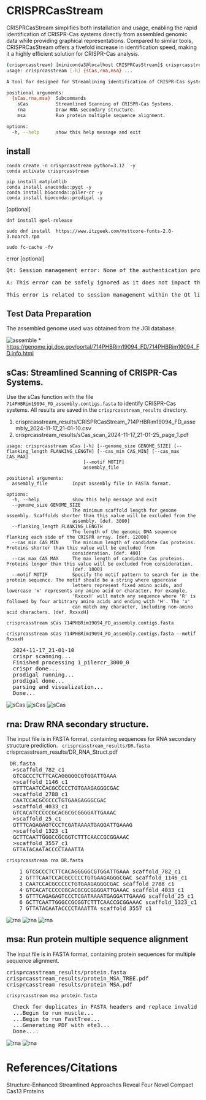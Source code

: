 # CRISPRCasStream

CRISPRCasStream simplifies both installation and usage, enabling the rapid identification of CRISPR-Cas systems directly from assembled genomic data while providing graphical representations. Compared to similar tools, CRISPRCasStream offers a fivefold increase in identification speed, making it a highly efficient solution for CRISPR-Cas analysis.

```bash
(crisprcasstream) [miniconda3@localhost CRISPRCasStream]$ crisprcasstream 
usage: crisprcasstream [-h] {sCas,rna,msa} ...

A tool for designed for Streamlining identification of CRISPR-Cas systems

positional arguments:
  {sCas,rna,msa}  Subcommands
    sCas          Streamlined Scanning of CRISPR-Cas Systems.
    rna           Draw RNA secondary structure.
    msa           Run protein multiple sequence alignment.

options:
  -h, --help      show this help message and exit

```

## install
```
conda create -n crisprcasstream python=3.12  -y
conda activate crisprcasstream

pip install matplotlib
conda install anaconda::pyqt -y
conda install bioconda::piler-cr -y
conda install bioconda::prodigal -y
```
[optional]
```
dnf install epel-release

sudo dnf install  https://www.itzgeek.com/msttcore-fonts-2.0-3.noarch.rpm

sudo fc-cache -fv
```


error [optional]
<pre>
Qt: Session management error: None of the authentication protocols specified are supported.

A: This error can be safely ignored as it does not impact the execution or functionality of the program.

This error is related to session management within the Qt library and typically does not affect the actual functionality or performance of the program. While the message indicates an issue with specific authentication protocols, it poses no threat to core operations. Therefore, no special handling is required, and the message can be safely ignored as the application continues to function normally.
</pre>


## Test Data Preparation
The assembled genome used was obtained from the JGI database.

![assemble](https://github.com/wqiudao/CRISPRCasStream/blob/main/img/crispr_cas_data.png)
*
https://genome.jgi.doe.gov/portal/714PHBRim19094_FD/714PHBRim19094_FD.info.html


## sCas: Streamlined Scanning of CRISPR-Cas Systems.
Use the sCas function with the file `714PHBRim19094_FD_assembly.contigs.fasta` to identify CRISPR-Cas systems.
All results are saved in the `crisprcasstream_results` directory.
  1. crisprcasstream_results/CRISPRCasStream_714PHBRim19094_FD_assembly_2024-11-17_21-01-10.csv
  2. crisprcasstream_results/sCas_scan_2024-11-17_21-01-25_page_1.pdf

```
usage: crisprcasstream sCas [-h] [--genome_size GENOME_SIZE] [--flanking_length FLANKING_LENGTH] [--cas_min CAS_MIN] [--cas_max CAS_MAX]
                            [--motif MOTIF]
                            assembly_file

positional arguments:
  assembly_file         Input assembly file in FASTA format.

options:
  -h, --help            show this help message and exit
  --genome_size GENOME_SIZE
                        The minimum scaffold length for genome assembly. Scaffolds shorter than this value will be excluded from the
                        assembly. [def. 3000]
  --flanking_length FLANKING_LENGTH
                        The length of the genomic DNA sequence flanking each side of the CRISPR array. [def. 12000]
  --cas_min CAS_MIN     The minimum length of candidate Cas proteins. Proteins shorter than this value will be excluded from
                        consideration. [def. 400]
  --cas_max CAS_MAX     The max length of candidate Cas proteins. Proteins longer than this value will be excluded from consideration.
                        [def. 1000]
  --motif MOTIF         Specify the motif pattern to search for in the protein sequence. The motif should be a string where uppercase
                        letters represent fixed amino acids, and lowercase 'x' represents any amino acid or character. For example,
                        'RxxxxH' will match any sequence where 'R' is followed by four arbitrary amino acids and ending with 'H'. The 'x'
                        can match any character, including non-amino acid characters. [def. RxxxxH]

```
```
crisprcasstream sCas 714PHBRim19094_FD_assembly.contigs.fasta

crisprcasstream sCas 714PHBRim19094_FD_assembly.contigs.fasta --motif RxxxxH
```
<pre>
  2024-11-17_21-01-10
  crispr scanning...
  Finished processing 1_pilercr_3000_0
  crispr done...
  prodigal running...
  prodigal done...
  parsing and visualization...
  Done...
</pre>
![sCas](https://github.com/wqiudao/CRISPRCasStream/blob/main/img/crisprcasstream2.png)
![sCas](https://github.com/wqiudao/CRISPRCasStream/blob/main/img/crisprcasstream3.png)
![sCas](https://github.com/wqiudao/CRISPRCasStream/blob/main/img/crisprcasstream4.png)

## rna: Draw RNA secondary structure.
The input file is in FASTA format, containing sequences for RNA secondary structure prediction.
`  crisprcasstream_results/DR.fasta
`  crisprcasstream_results/DR_RNA_Struct.pdf

<pre> DR.fasta
  >scaffold_782_c1	
  GTCGCCCTCTTCACAGGGGGCGTGGATTGAAA
  >scaffold_1146_c1	
  GTTTCAATCCACGCCCCCTGTGAAGAGGGCGAC
  >scaffold_2788_c1	
  CAATCCACGCCCCCTGTGAAGAGGGCGAC
  >scaffold_4033_c1	
  GTCACATCCCCCGCACGCGCGGGGATTGAAAC
  >scaffold_25_c1	
  GTTTCAGAGAGTCCCTCGATAAAATGAGGATTGAAAG
  >scaffold_1323_c1	
  GCTTCAATTGGGCCGCGGTCTTTCAACCGCGGAAAC
  >scaffold_3557_c1	
  GTTATACAATACCCCTAAATTA
</pre>
```
crisprcasstream rna DR.fasta
```
<pre>
    1 GTCGCCCTCTTCACAGGGGGCGTGGATTGAAA scaffold_782_c1
    2 GTTTCAATCCACGCCCCCTGTGAAGAGGGCGAC scaffold_1146_c1
    3 CAATCCACGCCCCCTGTGAAGAGGGCGAC scaffold_2788_c1
    4 GTCACATCCCCCGCACGCGCGGGGATTGAAAC scaffold_4033_c1
    5 GTTTCAGAGAGTCCCTCGATAAAATGAGGATTGAAAG scaffold_25_c1
    6 GCTTCAATTGGGCCGCGGTCTTTCAACCGCGGAAAC scaffold_1323_c1
    7 GTTATACAATACCCCTAAATTA scaffold_3557_c1
</pre>
![rna](https://github.com/wqiudao/CRISPRCasStream/blob/main/img/crisprcasstream5.png)
![rna](https://github.com/wqiudao/CRISPRCasStream/blob/main/img/crisprcasstream6.png)
![rna](https://github.com/wqiudao/CRISPRCasStream/blob/main/img/crisprcasstream7.png)

## msa: Run protein multiple sequence alignment
The input file is in FASTA format, containing protein sequences for multiple sequence alignment.
<pre>
crisprcasstream_results/protein.fasta
crisprcasstream_results/protein_MSA_TREE.pdf
crisprcasstream_results/protein_MSA.pdf
</pre>
```
crisprcasstream msa protein.fasta
```
<pre>
  Check for duplicates in FASTA headers and replace invalid characters....
  ...Begin to run muscle...
  ...Begin to run FastTree...
  ...Generating PDF with ete3...
  Done....
</pre>
![rna](https://github.com/wqiudao/CRISPRCasStream/blob/main/img/crisprcasstream8.png)
![rna](https://github.com/wqiudao/CRISPRCasStream/blob/main/img/crisprcasstream12.png)


# References/Citations
Structure-Enhanced Streamlined Approaches Reveal Four Novel Compact Cas13 Proteins













